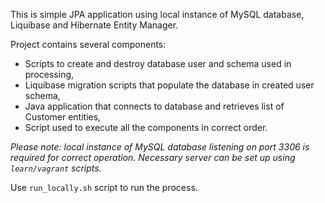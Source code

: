 This is simple JPA application using local instance of MySQL database, Liquibase and Hibernate Entity Manager.

Project contains several components:
 * Scripts to create and destroy database user and schema used in processing,
 * Liquibase migration scripts that populate the database in created user schema,
 * Java application that connects to database and retrieves list of Customer entities,
 * Script used to execute all the components in correct order.

*Please note: local instance of MySQL database listening on port 3306 is required for correct operation. Necessary server can be set up using `learn/vagrant` scripts.*

Use `run_locally.sh` script to run the process.
